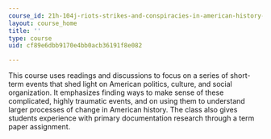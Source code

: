 ```yaml
---
course_id: 21h-104j-riots-strikes-and-conspiracies-in-american-history-fall-2010
layout: course_home
title: ''
type: course
uid: cf89e6dbb9170e4bb0acb36191f8e082

---
```

This course uses readings and discussions to focus on a series of short-term events that shed light on American politics, culture, and social organization. It emphasizes finding ways to make sense of these complicated, highly traumatic events, and on using them to understand larger processes of change in American history. The class also gives students experience with primary documentation research through a term paper assignment.
